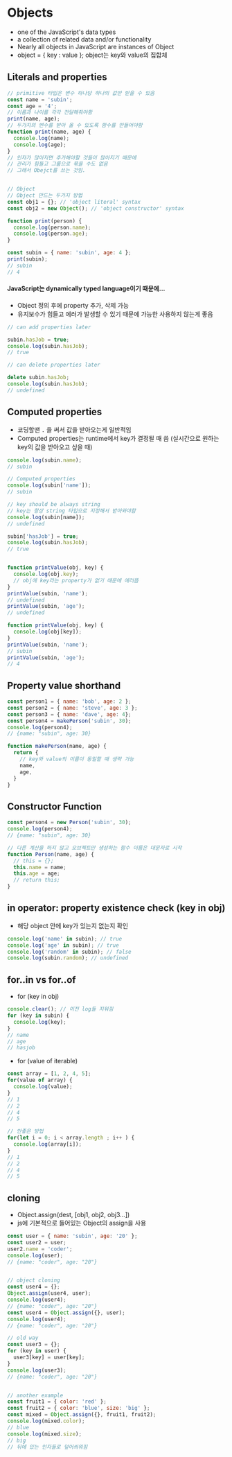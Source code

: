 # Objects

- one of the JavaScript's data types
- a collection of related data and/or functionality
- Nearly all objects in JavaScript are instances of Object
- object = { key : value }; object는 key와 value의 집합체

## Literals and properties

```js
// primitive 타입은 변수 하나당 하나의 값만 받을 수 있음
const name = 'subin';
const age = '4';
// 이름과 나이를 각각 전달해줘야함
print(name, age);
// 두가지의 변수를 받아 올 수 있도록 함수를 만들어야함
function print(name, age) {
  console.log(name);
  console.log(age);
}
// 인자가 많아지면 추가해야할 것들이 많아지기 때문에
// 관리가 힘들고 그룹으로 묶을 수도 없음
// 그래서 Obejct를 쓰는 것임.


// Object
// Object 만드는 두가지 방법
const obj1 = {}; // 'object literal' syntax
const obj2 = new Object(); // 'object constructor' syntax

function print(person) {
  console.log(person.name);
  console.log(person.age);
}

const subin = { name: 'subin', age: 4 };
print(subin);
// subin
// 4
```

#### JavaScript는 dynamically typed language이기 때문에...

- Object 정의 후에 property 추가, 삭제 가능
- 유지보수가 힘들고 에러가 발생할 수 있기 때문에 가능한 사용하지 않는게 좋음

``` js
// can add properties later

subin.hasJob = true;
console.log(subin.hasJob);
// true
```

```js
// can delete properties later

delete subin.hasJob;
console.log(subin.hasJob);
// undefined
```

## Computed properties

- 코딩할땐 `.` 을 써서 값을 받아오는게 일반적임
- Computed properties는 runtime에서 key가 결정될 때 씀 (실시간으로 원하는 key의 값을 받아오고 싶을 때)

```js
console.log(subin.name);
// subin

// Computed properties
console.log(subin['name']);
// subin

// key should be always string
// key는 항상 string 타입으로 지정해서 받아와야함
console.log(subin[name]);
// undefined

subin['hasJob'] = true;
console.log(subin.hasJob);
// true


function printValue(obj, key) {
  console.log(obj.key);
  // obj에 key라는 property가 없기 때문에 에러뜸
}
printValue(subin, 'name');
// undefined
printValue(subin, 'age');
// undefined

function printValue(obj, key) {
  console.log(obj[key]);
}
printValue(subin, 'name');
// subin
printValue(subin, 'age');
// 4
```

## Property value shorthand

```js
const person1 = { name: 'bob', age: 2 };
const person2 = { name: 'steve', age: 3 };
const person3 = { name: 'dave', age: 4};
const person4 = makePerson('subin', 30);
console.log(person4);
// {name: "subin", age: 30}

function makePerson(name, age) {
  return {
    // key와 value의 이름이 동일할 때 생략 가능
    name,
    age,
  }
}
```

## Constructor Function

```js
const person4 = new Person('subin', 30);
console.log(person4);
// {name: "subin", age: 30}

// 다른 계산을 하지 않고 오브젝트만 생성하는 함수 이름은 대문자로 시작
function Person(name, age) {
  // this = {};
  this.name = name;
  this.age = age;
  // return this;
}
```

## in operator: property existence check (key in obj)

- 해당 object 안에 key가 있는지 없는지 확인

```js
console.log('name' in subin); // true
console.log('age' in subin); // true
console.log('random' in subin); // false
console.log(subin.random); // undefined
```

## for..in vs for..of

- for (key in obj)

```js
console.clear(); // 이전 log들 지워짐
for (key in subin) {
  console.log(key);
}
// name
// age
// hasjob
```

- for (value of iterable)

```js
const array = [1, 2, 4, 5];
for(value of array) {
  console.log(value);
}
// 1
// 2
// 4
// 5

// 안좋은 방법
for(let i = 0; i < array.length ; i++ ) {
  console.log(array[i]);
}
// 1
// 2
// 4
// 5
```

## cloning

- Object.assign(dest, [obj1, obj2, obj3...])
- js에 기본적으로 들어있는 Object의 assign을 사용

```js
const user = { name: 'subin', age: '20' };
const user2 = user;
user2.name = 'coder';
console.log(user);
// {name: "coder", age: "20"}


// object cloning
const user4 = {};
Object.assign(user4, user);
console.log(user4);
// {name: "coder", age: "20"}
const user4 = Object.assign({}, user);
console.log(user4);
// {name: "coder", age: "20"}

// old way
const user3 = {};
for (key in user) {
  user3[key] = user[key];
}
console.log(user3);
// {name: "coder", age: "20"}


// another example
const fruit1 = { color: 'red' };
const fruit2 = { color: 'blue', size: 'big' };
const mixed = Object.assign({}, fruit1, fruit2);
console.log(mixed.color);
// blue
console.log(mixed.size);
// big
// 뒤에 있는 인자들로 덮어씌워짐
```
